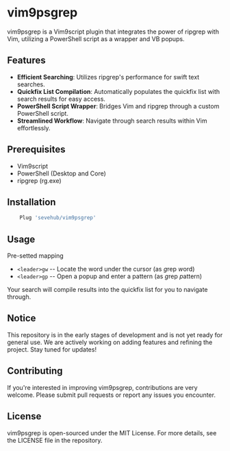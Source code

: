 # vim9psgrep
vim9psgrep is a Vim9script plugin that integrates the power of ripgrep with Vim, utilizing a PowerShell script as a wrapper and VB popups. 


## Features
- **Efficient Searching**: Utilizes ripgrep's performance for swift text searches.
- **Quickfix List Compilation**: Automatically populates the quickfix list with search results for easy access.
- **PowerShell Script Wrapper**: Bridges Vim and ripgrep through a custom PowerShell script.
- **Streamlined Workflow**: Navigate through search results within Vim effortlessly.

## Prerequisites
- Vim9script
- PowerShell (Desktop and Core)
- ripgrep (rg.exe)

## Installation
```sh   
    Plug 'sevehub/vim9psgrep'
```

## Usage
Pre-setted mapping

 - `<leader>gw` -- Locate the word under the cursor  (as *g*rep *w*ord)
 - `<leader>gp` -- Open a popup and enter a pattern  (as *g*rep *p*attern) 


Your search will compile results into the quickfix list for you to navigate through.


## Notice
This repository is in the early stages of development and is not yet ready for general use. We are actively working on adding features and refining the project. Stay tuned for updates!


## Contributing
If you're interested in improving vim9psgrep, contributions are very welcome. Please submit pull requests or report any issues you encounter.

## License
vim9psgrep is open-sourced under the MIT License. For more details, see the LICENSE file in the repository.

